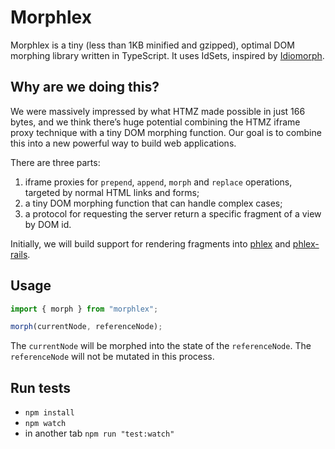 # Morphlex

Morphlex is a tiny (less than 1KB minified and gzipped), optimal DOM morphing library written in TypeScript. It uses IdSets, inspired by [Idiomorph](https://github.com/bigskysoftware/idiomorph).

## Why are we doing this?

We were massively impressed by what HTMZ made possible in just 166 bytes, and we think there’s huge potential combining the HTMZ iframe proxy technique with a tiny DOM morphing function. Our goal is to combine this into a new powerful way to build web applications.

There are three parts:

1. iframe proxies for `prepend`, `append`, `morph` and `replace` operations, targeted by normal HTML links and forms;
2. a tiny DOM morphing function that can handle complex cases;
3. a protocol for requesting the server return a specific fragment of a view by DOM id.

Initially, we will build support for rendering fragments into [phlex](https://github.com/phlex-ruby/phlex) and [phlex-rails](https://github.com/phlex-ruby/phlex-rails).

## Usage

```javascript
import { morph } from "morphlex";

morph(currentNode, referenceNode);
```

The `currentNode` will be morphed into the state of the `referenceNode`. The `referenceNode` will not be mutated in this process.

## Run tests

- `npm install`
- `npm watch`
- in another tab `npm run "test:watch"`
